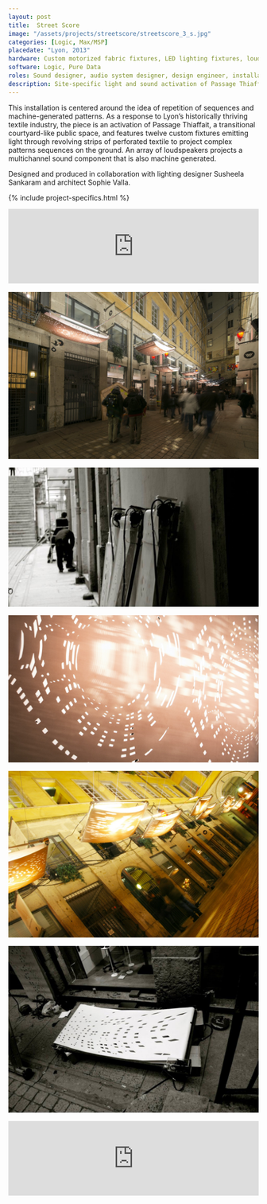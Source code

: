 ```yaml
---
layout: post
title:  Street Score
image: "/assets/projects/streetscore/streetscore_3_s.jpg"
categories: [Logic, Max/MSP]
placedate: "Lyon, 2013"
hardware: Custom motorized fabric fixtures, LED lighting fixtures, loudspeaker array, computer
software: Logic, Pure Data
roles: Sound designer, audio system designer, design engineer, installation coordinator
description: Site-specific light and sound activation of Passage Thiaffait
---
```


<div class="project-narrative">
<p>This installation is centered around the idea of repetition of sequences and machine-generated patterns. As a response to Lyon’s historically thriving textile industry, the piece is an activation of Passage Thiaffait, a transitional courtyard-like public space, and features twelve custom fixtures emitting light through revolving strips of perforated textile to project complex patterns sequences on the ground. An array of loudspeakers projects a multichannel sound component that is also machine generated.</p>

<p>Designed and produced in collaboration with lighting designer Susheela Sankaram and architect Sophie Valla.</p>
</div>

{% include project-specifics.html %}

<div class="project-media">
<iframe width="100%" scrolling="no" frameborder="no" allow="autoplay" src="https://w.soundcloud.com/player/?url=https%3A//api.soundcloud.com/tracks/126324397&color=%23ff5500&auto_play=false&hide_related=false&show_comments=true&show_user=true&show_reposts=false&show_teaser=true&visual=true"></iframe>

<p><img src="/assets/projects/streetscore/streetscore_3.jpg"></p>
<p><img src="/assets/projects/streetscore/streetscore_1.jpg"></p>
<p><img src="/assets/projects/streetscore/streetscore_2.jpg"></p>
<p><img src="/assets/projects/streetscore/streetscore_4.jpg"></p>
<p><img src="/assets/projects/streetscore/streetscore_5.jpg"></p>

<div class="video-container"><iframe width="100%" src="https://www.youtube.com/embed/kH1-xGra9RM" frameborder="0" allow="accelerometer; autoplay; encrypted-media; gyroscope; picture-in-picture" allowfullscreen></iframe></div>
</div>